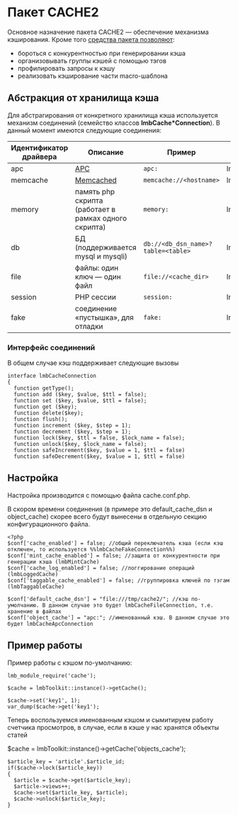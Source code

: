# Пакет CACHE2
Основное назначение пакета CACHE2 — обеспечение механизма кэширования. Кроме того [средства пакета позволяют](./cache2/misc.md):

* бороться с конкурентностью при генерировании кэша
* организовывать группы кэшей с помощью тэгов
* профилировать запросы к кэшу
* реализовать кэширование части macro-шаблона

## Абстракция от хранилища кэша

Для абстрагирования от конкретного хранилища кэша используется механизм соединений (семейство классов **lmbCache*Connection**). В данный момент имеются следующие соединения:

Идентификатор драйвера | Описание | Пример | Класс
-----------------------|----------|--------|-------
apc  | [APC](http://en.wikipedia.org/wiki/Alternative_PHP_Cache#Alternative_PHP_Cache_.28APC.29) | `apc:` | lmbCacheApcConnection
memcache | [Memcached](http://en.wikipedia.org/wiki/Memcached) | `memcache://<hostname>` | lmbCacheMemcacheConnection
memory | память php скрипта (работает в рамках одного скрипта) | `memory:` | lmbCacheMemoryConnection
db | БД (поддерживается mysql и mysqli) | `db://<db_dsn_name>?table=<table>` | lmbCacheDbConnection
file | файлы: один ключ — один файл | `file://<cache_dir>` | lmbCacheFileConnection
session | РНР сессии | `session:` | lmbCacheSessionConnection
fake | соединение «пустышка», для отладки | `fake:` | lmbCacheFakeConnection

### Интерфейс соединений
В общем случае кэш поддерживает следующие вызовы

    interface lmbCacheConnection
    { 
      function getType();
      function add ($key, $value, $ttl = false);
      function set ($key, $value, $ttl = false);
      function get ($key);  
      function delete($key);
      function flush();
      function increment ($key, $step = 1);
      function decrement ($key, $step = 1);
      function lock($key, $ttl = false, $lock_name = false);
      function unlock($key, $lock_name = false);
      function safeIncrement($key, $value = 1, $ttl = false)  
      function safeDecrement($key, $value = 1, $ttl = false)

## Настройка
Настройка производится с помощью файла cache.conf.php.

В скором времени соединения (в примере это default_cache_dsn и object_cache) скорее всего будут вынесены в отдельную секцию конфигурационного файла.

    <?php
    $conf['cache_enabled'] = false; //общий переключатель кэша (если кэш отключен, то используется %%lmbCacheFakeConnection%%)
    $conf['mint_cache_enabled'] = false; //защита от конкурентности при генерации кэша (lmbMintCache)
    $conf['cache_log_enabled'] = false; //логгирование операций (lmbLoggedCache)
    $conf['taggable_cache_enabled'] = false; //группировка ключей по тэгам (lmbTaggableCache)
 
    $conf['default_cache_dsn'] = "file:///tmp/cache2/"; //кэш по-умолчанию. В данном случае это будет lmbCacheFileConnection, т.е. хранение в файлах
    $conf['object_cache'] = "apc:"; //именованный кэш. В данном случае это будет lmbCacheApcConnection

## Пример работы
Пример работы с кэшом по-умолчанию:

    lmb_module_require('cache');
 
    $cache = lmbToolkit::instance()->getCache();
 
    $cache->set('key1', 1);
    var_dump($cache->get('key1');

Теперь воспользуемся именованным кэшом и сымитируем работу счетчика просмотров, в случае, если в кэше у нас хранятся объекты статей

$cache = lmbToolkit::instance()->getCache('objects_cache');
 
    $article_key = 'article'.$article_id;
    if($cache->lock($article_key))
    {
      $article = $cache->get($article_key);
      $article->views++;
      $cache->set($article_key, $article);
      $cache->unlock($article_key);
    }
